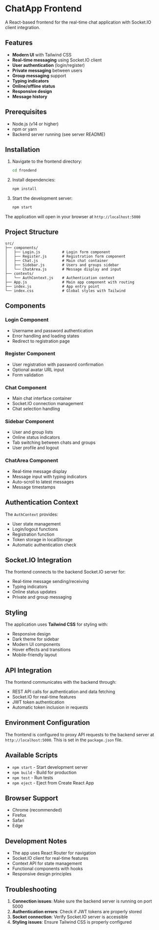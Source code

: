# ChatApp Frontend

A React-based frontend for the real-time chat application with Socket.IO client integration.

## Features

- **Modern UI** with Tailwind CSS
- **Real-time messaging** using Socket.IO client
- **User authentication** (login/register)
- **Private messaging** between users
- **Group messaging** support
- **Typing indicators**
- **Online/offline status**
- **Responsive design**
- **Message history**

## Prerequisites

- Node.js (v14 or higher)
- npm or yarn
- Backend server running (see server README)

## Installation

1. Navigate to the frontend directory:
   ```bash
   cd frondend
   ```

2. Install dependencies:
   ```bash
   npm install
   ```

3. Start the development server:
   ```bash
   npm start
   ```

The application will open in your browser at `http://localhost:5000`

## Project Structure

```
src/
├── components/
│   ├── Login.js          # Login form component
│   ├── Register.js       # Registration form component
│   ├── Chat.js           # Main chat container
│   ├── Sidebar.js        # Users and groups sidebar
│   └── ChatArea.js       # Message display and input
├── contexts/
│   └── AuthContext.js    # Authentication context
├── App.js                # Main app component with routing
├── index.js              # App entry point
└── index.css             # Global styles with Tailwind
```

## Components

### Login Component
- Username and password authentication
- Error handling and loading states
- Redirect to registration page

### Register Component
- User registration with password confirmation
- Optional avatar URL input
- Form validation

### Chat Component
- Main chat interface container
- Socket.IO connection management
- Chat selection handling

### Sidebar Component
- User and group lists
- Online status indicators
- Tab switching between chats and groups
- User profile and logout

### ChatArea Component
- Real-time message display
- Message input with typing indicators
- Auto-scroll to latest messages
- Message timestamps

## Authentication Context

The `AuthContext` provides:
- User state management
- Login/logout functions
- Registration function
- Token storage in localStorage
- Automatic authentication check

## Socket.IO Integration

The frontend connects to the backend Socket.IO server for:
- Real-time message sending/receiving
- Typing indicators
- Online status updates
- Private and group messaging

## Styling

The application uses **Tailwind CSS** for styling with:
- Responsive design
- Dark theme for sidebar
- Modern UI components
- Hover effects and transitions
- Mobile-friendly layout

## API Integration

The frontend communicates with the backend through:
- REST API calls for authentication and data fetching
- Socket.IO for real-time features
- JWT token authentication
- Automatic token inclusion in requests

## Environment Configuration

The frontend is configured to proxy API requests to the backend server at `http://localhost:5000`. This is set in the `package.json` file.

## Available Scripts

- `npm start` - Start development server
- `npm build` - Build for production
- `npm test` - Run tests
- `npm eject` - Eject from Create React App

## Browser Support

- Chrome (recommended)
- Firefox
- Safari
- Edge

## Development Notes

- The app uses React Router for navigation
- Socket.IO client for real-time features
- Context API for state management
- Functional components with hooks
- Responsive design principles

## Troubleshooting

1. **Connection issues**: Make sure the backend server is running on port 5000
2. **Authentication errors**: Check if JWT tokens are properly stored
3. **Socket connection**: Verify Socket.IO server is accessible
4. **Styling issues**: Ensure Tailwind CSS is properly configured
